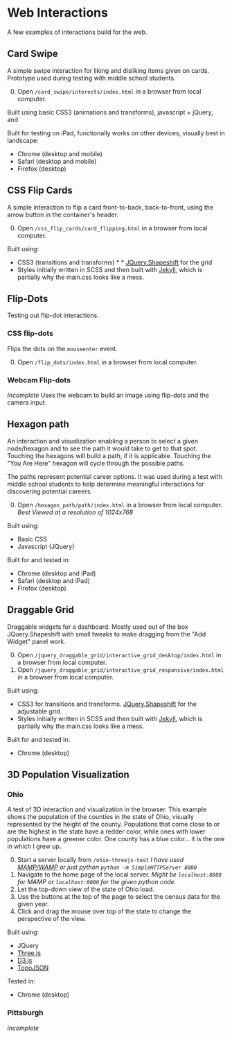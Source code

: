 # Web Interactions

A few examples of interactions build for the web.

## Card Swipe

A simple swipe interaction for liking and disliking items given on cards. Prototype used during testing with middle school students.

0. Open `/card_swipe/interests/index.html` in a browser from local computer.

Built using basic CSS3 (animations and transforms), javascript + jQuery, and

Built for testing on iPad, functionally works on other devices, visually best in landscape:
* Chrome (desktop and mobile)
* Safari (desktop and mobile)
* Firefox (desktop)

## CSS Flip Cards

A simple interaction to flip a card front-to-back, back-to-front, using the arrow button in the container's header.

0. Open `/css_flip_cards/card_flipping.html` in a browser from local computer.

Built using:
* CSS3 (transitions and transforms) * * [JQuery.Shapeshift](http://mcpants.github.io/jquery.shapeshift/) for the grid
* Styles initially written in SCSS and then built with [Jekyll](https://jekyllrb.com/), which is partially why the main.css looks like a mess.

## Flip-Dots

Testing out flip-dot interactions.

### CSS flip-dots

Flips the dots on the `mouseenter` event.

0. Open `/flip_dots/index.html` in a browser from local computer.

### Webcam Flip-dots

*Incomplete*
Uses the webcam to build an image using flip-dots and the camera input.

## Hexagon path

An interaction and visualization enabling a person to select a given node/hexagon and to see the path it would take to get to that spot. Touching the hexagons will build a path, if it is applicable. Touching the "You Are Here" hexagon will cycle through the possible paths.

The paths represent potential career options. It was used during a test with middle school students to help determine meaningful interactions for discovering potential careers.

0. Open `/hexagon_path/path/index.html` in a browser from local computer.
*Best Viewed at a resolution of 1024x768*

Built using:
* Basic CSS
* Javascript (JQuery)

Built for and tested in:
* Chrome (desktop and iPad)
* Safari (desktop and iPad)
* Firefox (desktop)

## Draggable Grid

Draggable widgets for a dashboard. Mostly used out of the box JQuery.Shapeshift with small tweaks to make dragging from the "Add Widget" panel work.

0. Open `/jquery_draggable_grid/interactive_grid_desktop/index.html` in a browser from local computer.
0. Open `/jquery_draggable_grid/interactive_grid_responsive/index.html` in a browser from local computer.

Built using:
* CSS3 for transitions and transforms. [JQuery.Shapeshift](http://mcpants.github.io/jquery.shapeshift/) for the adjustable grid.
* Styles initially written in SCSS and then built with [Jekyll](https://jekyllrb.com/), which is partially why the main.css looks like a mess.

Built for and tested in:
* Chrome (desktop)

## 3D Population Visualization

### Ohio

A test of 3D interaction and visualization in the browser. This example shows the population of the counties in the state of Ohio, visually represented by the height of the county. Populations that come close to or are the highest in the state have a redder color, while ones with lower populations have a greener color. One county has a blue color... it is the one in which I grew up.

0. Start a server locally from `/ohio-threejs-test` *I have used [MAMP/WAMP](https://www.mamp.info/en/) or just python `python -m SimpleHTTPServer 8000`*
0. Navigate to the home page of the local server. *Might be `localhost:8888` for MAMP or `localhost:8000` for the given python code.*
0. Let the top-down view of the state of Ohio load.
0. Use the buttons at the top of the page to select the census data for the given year.
0. Click and drag the mouse over top of the state to change the perspective of the view.

Built using:
* JQuery
* [Three.js](https://threejs.org/)
* [D3.js](https://d3js.org/)
* [TopoJSON](https://github.com/topojson/topojson)

Tested in:
* Chrome (desktop)

### Pittsburgh
*incomplete*
